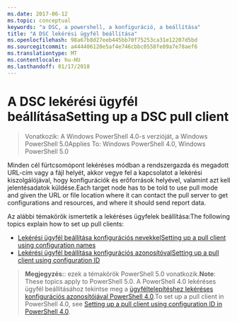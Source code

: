 ```yaml
---
ms.date: 2017-06-12
ms.topic: conceptual
keywords: "a DSC, a powershell, a konfiguráció, a beállítása"
title: "A DSC lekérési ügyfél beállítása"
ms.openlocfilehash: 98a67b8d27eeb445bb70f75253ca31e12207d5bd
ms.sourcegitcommit: a444406120e5af4e746cbbc0558fe89a7e78aef6
ms.translationtype: MT
ms.contentlocale: hu-HU
ms.lasthandoff: 01/17/2018
---
```

# <a name="setting-up-a-dsc-pull-client"></a><span data-ttu-id="10e60-103">A DSC lekérési ügyfél beállítása</span><span class="sxs-lookup"><span data-stu-id="10e60-103">Setting up a DSC pull client</span></span>

> <span data-ttu-id="10e60-104">Vonatkozik: A Windows PowerShell 4.0-s verzióját, a Windows PowerShell 5.0</span><span class="sxs-lookup"><span data-stu-id="10e60-104">Applies To: Windows PowerShell 4.0, Windows PowerShell 5.0</span></span>

<span data-ttu-id="10e60-105">Minden cél fürtcsomópont lekéréses módban a rendszergazda és megadott URL-cím vagy a fájl helyét, akkor vegye fel a kapcsolatot a lekérési kiszolgálójával, hogy konfigurációk és erőforrások helyével, valamint azt kell jelentésadatok küldése.</span><span class="sxs-lookup"><span data-stu-id="10e60-105">Each target node has to be told to use pull mode and given the URL or file location where it can contact the pull server to get configurations and resources, and where it should send report data.</span></span>


<span data-ttu-id="10e60-106">Az alábbi témakörök ismertetik a lekéréses ügyfelek beállítása:</span><span class="sxs-lookup"><span data-stu-id="10e60-106">The following topics explain how to set up pull clients:</span></span>

* [<span data-ttu-id="10e60-107">Lekérési ügyfél beállítása konfigurációs nevekkel</span><span class="sxs-lookup"><span data-stu-id="10e60-107">Setting up a pull client using configuration names</span></span>](pullClientConfigNames.md)
* [<span data-ttu-id="10e60-108">Lekérési ügyfél beállítása konfigurációs azonosítóval</span><span class="sxs-lookup"><span data-stu-id="10e60-108">Setting up a pull client using configuration ID</span></span>](pullClientConfigID.md)

> <span data-ttu-id="10e60-109">**Megjegyzés:**: ezek a témakörök PowerShell 5.0 vonatkozik.</span><span class="sxs-lookup"><span data-stu-id="10e60-109">**Note**: These topics apply to PowerShell 5.0.</span></span> <span data-ttu-id="10e60-110">A PowerShell 4.0 lekéréses ügyfél beállításához tekintse meg a [ügyféltelepítéshez lekéréses konfigurációs azonosítójával PowerShell 4.0](pullClientConfigID4.md).</span><span class="sxs-lookup"><span data-stu-id="10e60-110">To set up a pull client in PowerShell 4.0, see [Setting up a pull client using configuration ID in PowerShell 4.0](pullClientConfigID4.md).</span></span>

